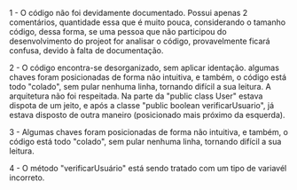 1 - O código não foi devidamente documentado. Possui apenas 2 comentários, quantidade essa que é muito pouca, considerando o tamanho código, dessa forma, se uma pessoa que não participou do desenvolvimento do projeot for analisar o código, provavelmente ficará confusa, devido à falta de documentação.

2 - O código encontra-se desorganizado, sem aplicar identação.  algumas chaves foram posicionadas de forma não intuitiva, e também, o código está todo "colado", sem  pular nenhuma linha, tornando difícil a sua leitura. A arquitetura não foi respeitada. Na parte da "public class User" estava dispota de um jeito, e após a classe "public boolean verificarUsuario", já estava disposto de outra maneiro (posicionado mais próximo da esquerda).

3 - Algumas chaves foram posicionadas de forma não intuitiva, e também, o código está todo "colado", sem  pular nenhuma linha, tornando difícil a sua leitura.

4 - O método "verificarUsuário" está sendo tratado com um tipo de variavél incorreto.




